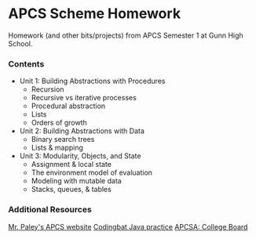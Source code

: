 # APCS Scheme Homework 
Homework (and other bits/projects) from APCS Semester 1 at Gunn High School. 

### Contents
* Unit 1: Building Abstractions with Procedures
    * Recursion 
    * Recursive vs iterative processes
    * Procedural abstraction
    * Lists
    * Orders of growth
* Unit 2: Building Abstractions with Data
    * Binary search trees
    * Lists & mapping
* Unit 3: Modularity, Objects, and State
    * Assignment & local state
    * The environment model of evaluation
    * Modeling with mutable data
    * Stacks, queues, & tables

### Additional Resources
[Mr. Paley's APCS website](http://paleyontology.com/AP_CS/)
[Codingbat Java practice](https://codingbat.com/java)
[APCSA: College Board](https://apstudent.collegeboard.org/apcourse/ap-computer-science-a)
